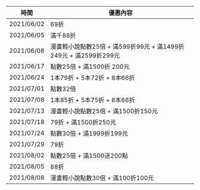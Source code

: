 | 時間 | 優惠內容 |
| ---- | -------- |
| 2021/06/02 | 69折 |
| 2021/06/05 | 滿千88折 |
| 2021/06/08 | 漫畫輕小說點數25倍 + 滿599折99元 + 滿1499折249元 + 滿2599折299元 |
| 2021/06/17 | 點數25倍 + 滿1500折 200元 |
| 2021/06/24 | 1本79折 + 5本72折 + 8本66折 |
| 2021/07/01 | 點數32倍 |
| 2021/07/08 | 1本85折 + 5本75折 + 8本66折 |
| 2021/07/13 | 漫畫輕小說點數25倍 + 滿1500折150元 |
| 2021/07/18 | 79折 + 滿1500折250元 |
| 2021/07/24 | 點數30倍 + 滿1999折199元 |
| 2021/07/29 | 79折 |
| 2021/08/02 | 點數25倍 + 滿1500送200點 |
| 2021/08/05 | 88折 |
| 2021/08/08 | 漫畫輕小說點數30倍 + 滿100折100元 |
